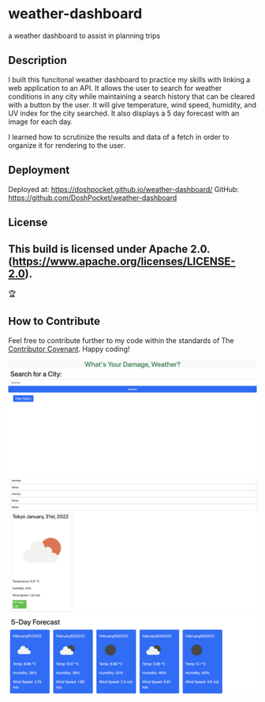 # weather-dashboard
a weather dashboard to assist in planning trips

## Description

I built this funcitonal weather dashboard to practice my skills with linking a web application to an API. It allows the user to search for weather conditions in any city while maintaining a search history that can be cleared with a button by the user. It will give temperature, wind speed, humidity, and UV index for the city searched. It also displays a 5 day forecast with an image for each day. 

I learned how to scrutinize the results and data of a fetch in order to organize it for rendering to the user. 

## Deployment

Deployed at: https://doshpocket.github.io/weather-dashboard/
GitHub: https://github.com/DoshPocket/weather-dashboard

## License
This build is licensed under Apache 2.0. (https://www.apache.org/licenses/LICENSE-2.0).
---
🏆 
## How to Contribute
Feel free to contribute further to my code within the standards of The [Contributor Covenant](https://www.contributor-covenant.org/). Happy coding!

![Weather Dashboard](./assets/images/weather-dashboard.png)
![Search History and Current Day](./assets/images/current-day.png)
![5 Day Forecast](./assets/images/five-day.png)